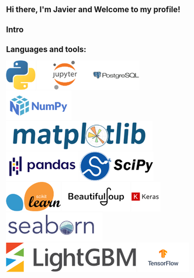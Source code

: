 ## Hi there, I'm Javier and Welcome to my profile!    

## Intro


## Languages and tools: 

<img src="python_logo.png" height = 80> <img src="jupyter_logo.png" height = 80><img src="postgre_logo.png" height = 80> <img src="numpy_logo.png" height = 80> <img src="matplot_logo.png" height = 80> <img src="Pandas_logo.png" height = 80> <img src="scipy_logo.pgn.png" height = 80> <img src="scikit_logo.png" height = 80> <img src="beutiful_soup_logo.png" height = 80> <img src="keras.png" height = 80> <img src="seaborn_logo.png" height = 80> <img src="light_gbm_logo.png" height = 80> <img src="tensorflow_logo.png" height = 80> 
